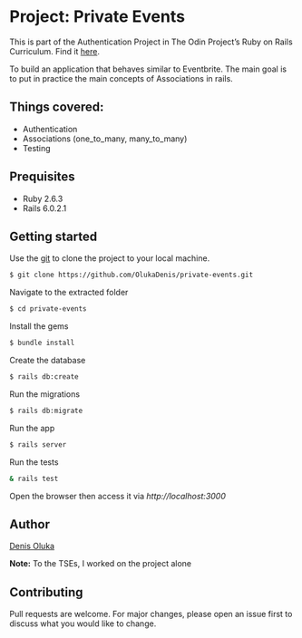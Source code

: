 
# Project: Private Events

This is part of the Authentication Project in The Odin Project’s Ruby on Rails Curriculum. Find it [here](https://www.theodinproject.com/courses/ruby-on-rails/lessons/associations).

To build an application that behaves similar to Eventbrite. The main goal is to put in practice the main concepts of Associations in rails.

## Things covered:
- Authentication
- Associations (one_to_many, many_to_many)
- Testing 

## Prequisites
- Ruby 2.6.3
- Rails 6.0.2.1

## Getting started
Use the [git](https://git-scm.com/downloads) to clone the project to your local machine.
```sh
$ git clone https://github.com/OlukaDenis/private-events.git
```

Navigate to the extracted folder
```sh
$ cd private-events
```

Install the gems
```sh
$ bundle install
```

Create the database
```sh
$ rails db:create
```

Run the migrations
```sh
$ rails db:migrate
```

Run the app
```sh
$ rails server
```

Run the tests
```sh
& rails test
```

Open the browser then access it via _http://localhost:3000_

## Author
[Denis Oluka](https://github.com/OlukaDenis)

**Note:** To the TSEs, I worked on the project alone

## Contributing
Pull requests are welcome. For major changes, please open an issue first to discuss what you would like to change.

